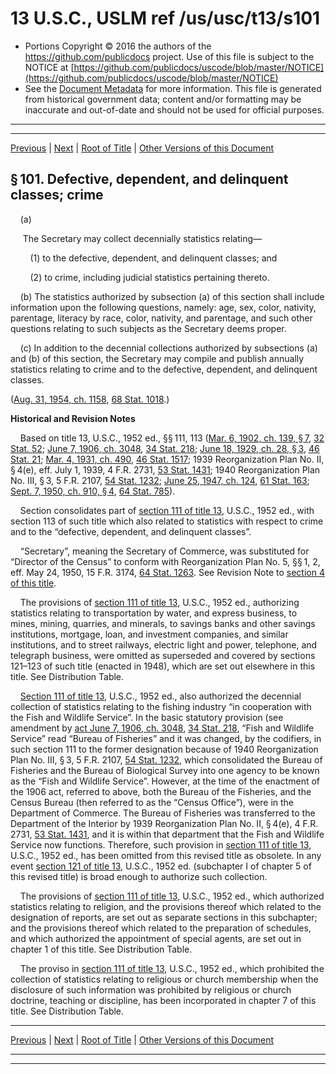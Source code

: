 ---
---

# 13 U.S.C., USLM ref /us/usc/t13/s101

* Portions Copyright © 2016 the authors of the https://github.com/publicdocs project.
  Use of this file is subject to the NOTICE at [https://github.com/publicdocs/uscode/blob/master/NOTICE](https://github.com/publicdocs/uscode/blob/master/NOTICE)
* See the [Document Metadata](././../../../../..//README.md) for more information.
  This file is generated from historical government data; content and/or formatting may be inaccurate and out-of-date and should not be used for official purposes.

----------
----------

[Previous](./../../../../..//us/usc/t13/ch3/schV/m__us_usc_t13_ch3_schV.md) | [Next](./../../../../..//us/usc/t13/ch3/schV/m__us_usc_t13_s102.md) | [Root of Title](./../../../../../) | [Other Versions of this Document](https://publicdocs.github.io/go/links?ns=uslm&ref=%2Fus%2Fusc%2Ft13%2Fs101)

## § 101. Defective, dependent, and delinquent classes; crime

    (a)

     The Secretary may collect decennially statistics relating—

        (1) to the defective, dependent, and delinquent classes; and

        (2) to crime, including judicial statistics pertaining thereto.

    (b) The statistics authorized by subsection (a) of this section shall include information upon the following questions, namely: age, sex, color, nativity, parentage, literacy by race, color, nativity, and parentage, and such other questions relating to such subjects as the Secretary deems proper.

    (c) In addition to the decennial collections authorized by subsections (a) and (b) of this section, the Secretary may compile and publish annually statistics relating to crime and to the defective, dependent, and delinquent classes.

([Aug. 31, 1954, ch. 1158][/us/act/1954-08-31/ch1158], [68 Stat. 1018][/us/stat/68/1018].)

 __Historical and Revision Notes__ 

    Based on title 13, U.S.C., 1952 ed., §§ 111, 113 ([Mar. 6, 1902, ch. 139, § 7][/us/act/1902-03-06/ch139/s7], [32 Stat. 52][/us/stat/32/52]; [June 7, 1906, ch. 3048][/us/act/1906-06-07/ch3048], [34 Stat. 218][/us/stat/34/218]; [June 18, 1929, ch. 28, § 3][/us/act/1929-06-18/ch28/s3], [46 Stat. 21][/us/stat/46/21]; [Mar. 4, 1931, ch. 490][/us/act/1931-03-04/ch490], [46 Stat. 1517][/us/stat/46/1517]; 1939 Reorganization Plan No. II, § 4(e), eff. July 1, 1939, 4 F.R. 2731, [53 Stat. 1431][/us/stat/53/1431]; 1940 Reorganization Plan No. III, § 3, 5 F.R. 2107, [54 Stat. 1232][/us/stat/54/1232]; [June 25, 1947, ch. 124][/us/act/1947-06-25/ch124], [61 Stat. 163][/us/stat/61/163]; [Sept. 7, 1950, ch. 910, § 4][/us/act/1950-09-07/ch910/s4], [64 Stat. 785][/us/stat/64/785]).

    Section consolidates part of [section 111 of title 13][/us/usc/t13/s111], U.S.C., 1952 ed., with section 113 of such title which also related to statistics with respect to crime and to the “defective, dependent, and delinquent classes”.

    “Secretary”, meaning the Secretary of Commerce, was substituted for “Director of the Census” to conform with Reorganization Plan No. 5, §§ 1, 2, eff. May 24, 1950, 15 F.R. 3174, [64 Stat. 1263][/us/stat/64/1263]. See Revision Note to [section 4 of this title][/us/usc/t13/s4].

    The provisions of [section 111 of title 13][/us/usc/t13/s111], U.S.C., 1952 ed., authorizing statistics relating to transportation by water, and express business, to mines, mining, quarries, and minerals, to savings banks and other savings institutions, mortgage, loan, and investment companies, and similar institutions, and to street railways, electric light and power, telephone, and telegraph business, were omitted as superseded and covered by sections 121–123 of such title (enacted in 1948), which are set out elsewhere in this title. See Distribution Table.

    [Section 111 of title 13][/us/usc/t13/s111], U.S.C., 1952 ed., also authorized the decennial collection of statistics relating to the fishing industry “in cooperation with the Fish and Wildlife Service”. In the basic statutory provision (see amendment by [act June 7, 1906, ch. 3048][/us/act/1906-06-07/ch3048], [34 Stat. 218][/us/stat/34/218], “Fish and Wildlife Service” read “Bureau of Fisheries” and it was changed, by the codifiers, in such section 111 to the former designation because of 1940 Reorganization Plan No. III, § 3, 5 F.R. 2107, [54 Stat. 1232][/us/stat/54/1232], which consolidated the Bureau of Fisheries and the Bureau of Biological Survey into one agency to be known as the “Fish and Wildlife Service”. However, at the time of the enactment of the 1906 act, referred to above, both the Bureau of the Fisheries, and the Census Bureau (then referred to as the “Census Office”), were in the Department of Commerce. The Bureau of Fisheries was transferred to the Department of the Interior by 1939 Reorganization Plan No. II, § 4(e), 4 F.R. 2731, [53 Stat. 1431][/us/stat/53/1431], and it is within that department that the Fish and Wildlife Service now functions. Therefore, such provision in [section 111 of title 13][/us/usc/t13/s111], U.S.C., 1952 ed., has been omitted from this revised title as obsolete. In any event [section 121 of title 13][/us/usc/t13/s121], U.S.C., 1952 ed. (subchapter I of chapter 5 of this revised title) is broad enough to authorize such collection.

    The provisions of [section 111 of title 13][/us/usc/t13/s111], U.S.C., 1952 ed., which authorized statistics relating to religion, and the provisions thereof which related to the designation of reports, are set out as separate sections in this subchapter; and the provisions thereof which related to the preparation of schedules, and which authorized the appointment of special agents, are set out in chapter 1 of this title. See Distribution Table.

    The proviso in [section 111 of title 13][/us/usc/t13/s111], U.S.C., 1952 ed., which prohibited the collection of statistics relating to religious or church membership when the disclosure of such information was prohibited by religious or church doctrine, teaching or discipline, has been incorporated in chapter 7 of this title. See Distribution Table.

----------

[Previous](./../../../../..//us/usc/t13/ch3/schV/m__us_usc_t13_ch3_schV.md) | [Next](./../../../../..//us/usc/t13/ch3/schV/m__us_usc_t13_s102.md) | [Root of Title](./../../../../../) | [Other Versions of this Document](https://publicdocs.github.io/go/links?ns=uslm&ref=%2Fus%2Fusc%2Ft13%2Fs101)

----------
----------

[/us/act/1954-08-31/ch1158]: https://publicdocs.github.io/go/links?ns=uslm&ref=%2Fus%2Fact%2F1954-08-31%2Fch1158
[/us/stat/68/1018]: https://publicdocs.github.io/go/links?ns=uslm&ref=%2Fus%2Fstat%2F68%2F1018
[/us/act/1902-03-06/ch139/s7]: https://publicdocs.github.io/go/links?ns=uslm&ref=%2Fus%2Fact%2F1902-03-06%2Fch139%2Fs7
[/us/stat/32/52]: https://publicdocs.github.io/go/links?ns=uslm&ref=%2Fus%2Fstat%2F32%2F52
[/us/act/1906-06-07/ch3048]: https://publicdocs.github.io/go/links?ns=uslm&ref=%2Fus%2Fact%2F1906-06-07%2Fch3048
[/us/stat/34/218]: https://publicdocs.github.io/go/links?ns=uslm&ref=%2Fus%2Fstat%2F34%2F218
[/us/act/1929-06-18/ch28/s3]: https://publicdocs.github.io/go/links?ns=uslm&ref=%2Fus%2Fact%2F1929-06-18%2Fch28%2Fs3
[/us/stat/46/21]: https://publicdocs.github.io/go/links?ns=uslm&ref=%2Fus%2Fstat%2F46%2F21
[/us/act/1931-03-04/ch490]: https://publicdocs.github.io/go/links?ns=uslm&ref=%2Fus%2Fact%2F1931-03-04%2Fch490
[/us/stat/46/1517]: https://publicdocs.github.io/go/links?ns=uslm&ref=%2Fus%2Fstat%2F46%2F1517
[/us/stat/53/1431]: https://publicdocs.github.io/go/links?ns=uslm&ref=%2Fus%2Fstat%2F53%2F1431
[/us/stat/54/1232]: https://publicdocs.github.io/go/links?ns=uslm&ref=%2Fus%2Fstat%2F54%2F1232
[/us/act/1947-06-25/ch124]: https://publicdocs.github.io/go/links?ns=uslm&ref=%2Fus%2Fact%2F1947-06-25%2Fch124
[/us/stat/61/163]: https://publicdocs.github.io/go/links?ns=uslm&ref=%2Fus%2Fstat%2F61%2F163
[/us/act/1950-09-07/ch910/s4]: https://publicdocs.github.io/go/links?ns=uslm&ref=%2Fus%2Fact%2F1950-09-07%2Fch910%2Fs4
[/us/stat/64/785]: https://publicdocs.github.io/go/links?ns=uslm&ref=%2Fus%2Fstat%2F64%2F785
[/us/usc/t13/s111]: https://publicdocs.github.io/go/links?ns=uslm&ref=%2Fus%2Fusc%2Ft13%2Fs111
[/us/stat/64/1263]: https://publicdocs.github.io/go/links?ns=uslm&ref=%2Fus%2Fstat%2F64%2F1263
[/us/usc/t13/s4]: https://publicdocs.github.io/go/links?ns=uslm&ref=%2Fus%2Fusc%2Ft13%2Fs4
[/us/usc/t13/s111]: https://publicdocs.github.io/go/links?ns=uslm&ref=%2Fus%2Fusc%2Ft13%2Fs111
[/us/usc/t13/s111]: https://publicdocs.github.io/go/links?ns=uslm&ref=%2Fus%2Fusc%2Ft13%2Fs111
[/us/act/1906-06-07/ch3048]: https://publicdocs.github.io/go/links?ns=uslm&ref=%2Fus%2Fact%2F1906-06-07%2Fch3048
[/us/stat/34/218]: https://publicdocs.github.io/go/links?ns=uslm&ref=%2Fus%2Fstat%2F34%2F218
[/us/stat/54/1232]: https://publicdocs.github.io/go/links?ns=uslm&ref=%2Fus%2Fstat%2F54%2F1232
[/us/stat/53/1431]: https://publicdocs.github.io/go/links?ns=uslm&ref=%2Fus%2Fstat%2F53%2F1431
[/us/usc/t13/s111]: https://publicdocs.github.io/go/links?ns=uslm&ref=%2Fus%2Fusc%2Ft13%2Fs111
[/us/usc/t13/s121]: https://publicdocs.github.io/go/links?ns=uslm&ref=%2Fus%2Fusc%2Ft13%2Fs121
[/us/usc/t13/s111]: https://publicdocs.github.io/go/links?ns=uslm&ref=%2Fus%2Fusc%2Ft13%2Fs111
[/us/usc/t13/s111]: https://publicdocs.github.io/go/links?ns=uslm&ref=%2Fus%2Fusc%2Ft13%2Fs111


